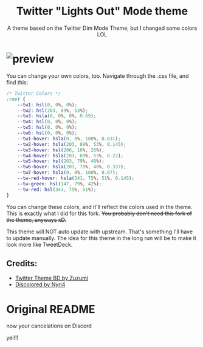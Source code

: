 <h1 align="center">Twitter "Lights Out" Mode theme</h1>
<p align="center">A theme based on the Twitter Dim Mode Theme, but I changed some colors LOL</p>

# ![preview](https://i.imgur.com/l577GmN.png)

You can change your own colors, too. Navigate through the .css file, and find this:

```css
/* Twitter Colors */
:root {
    --tw1: hsl(0, 0%, 0%);
    --tw2: hsl(203, 89%, 53%);
    --tw3: hsla(0, 0%, 0%, 0.69);
    --tw4: hsl(0, 0%, 0%);
    --tw5: hsl(0, 0%, 0%);
    --tw6: hsl(0, 0%, 0%);
    --tw1-hover: hsla(0, 0%, 100%, 0.031);
    --tw2-hover: hsla(203, 89%, 53%, 0.145);
    --tw3-hover: hsl(206, 16%, 26%);
    --tw4-hover: hsla(203, 89%, 53%, 0.22);
    --tw5-hover: hsl(203, 79%, 48%);
    --tw6-hover: hsla(203, 79%, 48%, 0.337);
    --tw7-hover: hsla(0, 0%, 100%, 0.07);
    --tw-red-hover: hsla(341, 75%, 51%, 0.145);
    --tw-green: hsl(147, 79%, 42%);
    --tw-red: hsl(341, 75%, 51%);
}
```

You can change these colors, and it'll reflect the colors used in the theme. This is exactly what I did for this fork. ~~You probably don't need this fork of the theme, anyways xD.~~

This theme will NOT auto update with upstream. That's something I'll have to update manually. The idea for this theme in the long run will be to make it look more like TweetDeck. 

## Credits:
* [Twitter Theme BD by Zuzumi](https://github.com/zuzumi-f/Twiter-Theme-BD)
* [Discolored by Nyri4](https://github.com/NYRI4/Discolored)


# Original README

now your cancelations on Discord

yei!!!
